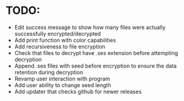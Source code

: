 # TODO:

- Edit success message to show how many files were actually successfully encrypted/decrypted
- Add print function with color capabilities
- Add recursiveness to file encryption
- Check that files to decrypt have .ses extension before attempting decryption
- Append .ses files with seed before encryption to ensure the data retention during decryption
- Revamp user interaction with program
- Add user ability to change seed length
- Add updater that checks github for newer releases